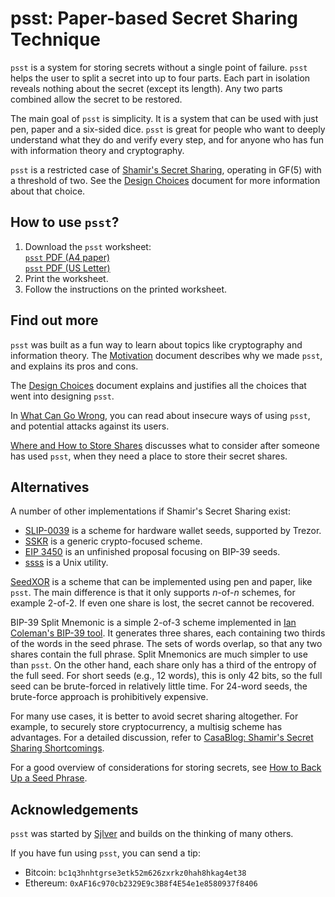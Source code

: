 # psst: Paper-based Secret Sharing Technique

`psst` is a system for storing secrets without a single point of failure. `psst`
helps the user to split a secret into up to four parts. Each part in isolation
reveals nothing about the secret (except its length). Any two parts combined
allow the secret to be restored.

The main goal of `psst` is simplicity. It is a system that can be used with just
pen, paper and a six-sided dice. `psst` is great for people who want to deeply
understand what they do and verify every step, and for anyone who has fun with
information theory and cryptography.

`psst` is a restricted case of
[Shamir's Secret Sharing](https://en.wikipedia.org/wiki/Shamir%27s_secret_sharing),
operating in GF(5) with a threshold of two. See the
[Design Choices](docs/design-choices.md) document for more information about that
choice.

## How to use `psst`?

1. Download the `psst` worksheet: \
   [`psst` PDF (A4 paper)](docs/psst-worksheet.pdf) \
   [`psst` PDF (US Letter)](docs/psst-worksheet-usletter.pdf)
2. Print the worksheet.
3. Follow the instructions on the printed worksheet.

## Find out more

`psst` was built as a fun way to learn about topics like cryptography and
information theory. The [Motivation](docs/motivation.md) document describes why
we made `psst`, and explains its pros and cons.

The [Design Choices](docs/design-choices.md) document explains and justifies all
the choices that went into designing `psst`.

In [What Can Go Wrong](docs/what-can-go-wrong.md), you can read about insecure
ways of using `psst`, and potential attacks against its users.

[Where and How to Store Shares](docs/storing-shares.md) discusses what to
consider after someone has used `psst`, when they need a place to store their
secret shares.

## Alternatives

A number of other implementations if Shamir's Secret Sharing exist:

- [SLIP-0039](https://github.com/satoshilabs/slips/blob/master/slip-0039.md)
  is a scheme for hardware wallet seeds, supported by Trezor.
- [SSKR](https://github.com/BlockchainCommons/Research/blob/master/papers/bcr-2020-011-sskr.md)
  is a generic crypto-focused scheme.
- [EIP 3450](https://eips.ethereum.org/EIPS/eip-3450) is an unfinished proposal
  focusing on BIP-39 seeds.
- [ssss](http://point-at-infinity.org/ssss/) is a Unix utility.

[SeedXOR](https://seedxor.com/) is a scheme that can be implemented using pen
and paper, like `psst`. The main difference is that it only supports _n_-of-_n_
schemes, for example 2-of-2. If even one share is lost, the secret cannot be
recovered.

BIP-39 Split Mnemonic is a simple 2-of-3 scheme implemented in
[Ian Coleman's BIP-39 tool](https://iancoleman.io/bip39/). It generates three
shares, each containing two thirds of the words in the seed phrase. The sets of
words overlap, so that any two shares contain the full phrase. Split Mnemonics
are much simpler to use than `psst`. On the other hand, each share only has a
third of the entropy of the full seed. For short seeds (e.g., 12 words), this is
only 42 bits, so the full seed can be brute-forced in relatively little time.
For 24-word seeds, the brute-force approach is prohibitively expensive.

For many use cases, it is better to avoid secret sharing altogether. For
example, to securely store cryptocurrency, a multisig scheme has advantages. For
a detailed discussion, refer to
[CasaBlog: Shamir's Secret Sharing Shortcomings](https://blog.keys.casa/shamirs-secret-sharing-security-shortcomings/).

For a good overview of considerations for storing secrets, see
[How to Back Up a Seed Phrase](https://blog.lopp.net/how-to-back-up-a-seed-phrase/).

## Acknowledgements

`psst` was started by [Sjlver](https://github.com/Sjlver) and builds on the
thinking of many others.

If you have fun using `psst`, you can send a tip:

- Bitcoin: `bc1q3hnhtgrse3etk52m626zxrkz0hah8hkag4et38`
- Ethereum: `0xAF16c970cb2329E9c3B8f4E54e1e8580937f8406`
